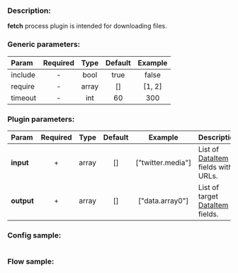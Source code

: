 ### Description:

**fetch** process plugin is intended for downloading files.


### Generic parameters:

| Param   | Required | Type  | Default | Example |
|:--------|:--------:|:-----:|:-------:|:-------:|
| include |    -     | bool  |  true   |  false  |
| require |    -     | array |   []    | [1, 2]  |
| timeout |    -     |  int  |   60    |   300   |


### Plugin parameters:

| Param      | Required | Type  | Default |      Example      | Description                        |
|:-----------|:--------:|:-----:|:-------:|:-----------------:|:-----------------------------------|
| **input**  |    +     | array |   []    | ["twitter.media"] | List of [DataItem](https://github.com/livelace/gosquito/blob/master/docs/data.md) fields with URLs. |
| **output** |    +     | array |   []    |  ["data.array0"]  | List of target [DataItem](https://github.com/livelace/gosquito/blob/master/docs/data.md) fields.    |

### Config sample:

```toml

```

### Flow sample:

```yaml
```


